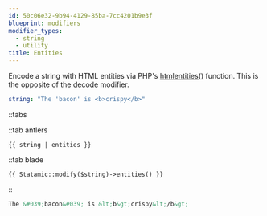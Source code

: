 ```yaml
---
id: 50c06e32-9b94-4129-85ba-7cc4201b9e3f
blueprint: modifiers
modifier_types:
  - string
  - utility
title: Entities
---
```

Encode a string with HTML entities via PHP's [htmlentities()][entities] function. This is the opposite of the [decode][decode] modifier.

```yaml
string: "The 'bacon' is <b>crispy</b>"
```

::tabs

::tab antlers
```antlers
{{ string | entities }}
```
::tab blade
```blade
{{ Statamic::modify($string)->entities() }}
```
::

```html
The &#039;bacon&#039; is &lt;b&gt;crispy&lt;/b&gt;
```

[entities]: http://php.net/manual/en/function.htmlentities.php
[decode]: /modifiers/decode
